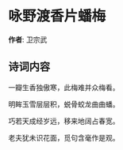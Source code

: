 # 咏野渡香片蟠梅

**作者**: 卫宗武

## 诗词内容

一瓣生香独傲寒，此梅难并众梅看。

明眸玉雪层层积，蜕骨蛟龙曲曲蟠。

巧若天成经岁远，移来地阔占春宽。

老夫犹未识花面，觅句含毫作是观。

